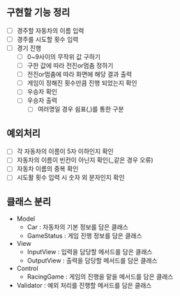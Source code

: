 ## 구현할 기능 정리
- [ ] 경주할 자동차의 이름 입력
- [ ] 경주를 시도할 횟수 입력
- [ ] 경기 진행
    - [ ] 0~9사이의 무작위 값 구하기
    - [ ] 구한 값에 따라 전진or멈춤 정하기
    - [ ] 전진or멈춤에 따라 화면에 해당 결과 출력
    - [ ] 게임이 정해진 횟수만큼 진행 되었는지 확인
    - [ ] 우승자 확인
    - [ ] 우승자 출력
        - [ ] 여러명일 경우 쉼표(,)를 통한 구분

## 예외처리
- [ ] 각 자동차의 이름이 5자 이하인지 확인
- [ ] 자동차의 이름이 빈칸이 아닌지 확인(,,같은 경우 오류)
- [ ] 자동차 이름의 중복 확인
- [ ] 시도활 횟수 입력 시 숫자 외 문자인지 확인

## 클래스 분리
- Model
    - Car : 자동차의 기본 정보를 담은 클래스
    - GameStatus : 게임 진행 정보를 담은 클래스
- View
    - InputView : 입력을 담당할 메서드를 담은 클래스
    - OutputView : 출력을 담당할 메서드를 담은 클래스
- Control
    - RacingGame : 게임의 진행을 맡을 메서드를 담은 클래스
- Validator : 예외 처리를 진행할 메서드를 담은 클래스